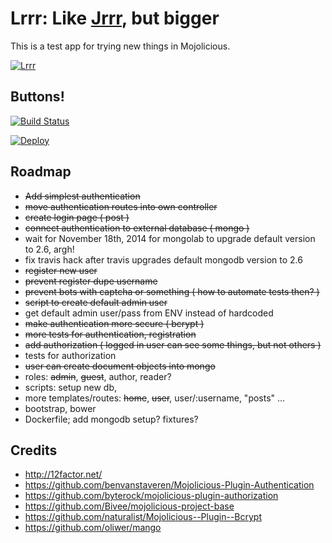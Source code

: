 # Lrrr: Like [Jrrr](https://github.com/davemenninger/jrrr), but bigger

This is a test app for trying new things in Mojolicious.

[![Lrrr](http://img4.wikia.nocookie.net/__cb20130329124434/en.futurama/images/c/c5/Lurr.png)](http://theinfosphere.org/Lrrr)

## Buttons!

[![Build Status](https://travis-ci.org/davemenninger/lrrr.svg?branch=master)](https://travis-ci.org/davemenninger/lrrr)

[![Deploy](https://www.herokucdn.com/deploy/button.png)](https://heroku.com/deploy)

## Roadmap

* ~~Add simplest authentication~~
* ~~move authentication routes into own controller~~
* ~~create login page ( post )~~
* ~~connect authentication to external database ( mongo )~~
* wait for November 18th, 2014 for mongolab to upgrade default version to 2.6, argh!
* fix travis hack after travis upgrades default mongodb version to 2.6
* ~~register new user~~
* ~~prevent register dupe username~~
* ~~prevent bots with captcha or something ( how to automate tests then? )~~
* ~~script to create default admin user~~
* get default admin user/pass from ENV instead of hardcoded
* ~~make authentication more secure ( bcrypt )~~
* ~~more tests for authentication, registration~~
* ~~add authorization ( logged in user can see some things, but not others )~~
* tests for authorization
* ~~user can create document objects into mongo~~
* roles: ~~admin~~, ~~guest~~, author, reader?
* scripts: setup new db, 
* more templates/routes: ~~home~~, ~~user~~, user/:username, "posts" ...
* bootstrap, bower
* Dockerfile; add mongodb setup? fixtures?

## Credits

* http://12factor.net/
* https://github.com/benvanstaveren/Mojolicious-Plugin-Authentication
* https://github.com/byterock/mojolicious-plugin-authorization
* https://github.com/Bivee/mojolicious-project-base
* https://github.com/naturalist/Mojolicious--Plugin--Bcrypt
* https://github.com/oliwer/mango

